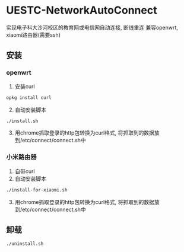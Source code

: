 # UESTC-NetworkAutoConnect
实现电子科大沙河校区的教育网或电信网自动连接, 断线重连 
兼容openwrt, xiaomi路由器(需要ssh)

## 安装

### openwrt
1. 安装curl
```bash
opkg install curl
```
2. 自动安装脚本
```bash
./install.sh
```
3. 用chrome抓取登录的http包转换为curl格式, 将抓取到的数据放到/etc/connect/connect.sh中

### 小米路由器
1. 自带curl
2. 自动安装脚本
```bash
./install-for-xiaomi.sh
```
3. 用chrome抓取登录的http包转换为curl格式, 将抓取到的数据放到/etc/connect/connect.sh中

## 卸载
```bash
./uninstall.sh
```